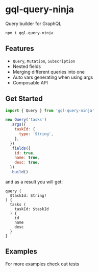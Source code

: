 # gql-query-ninja

Query builder for GraphQL

```
npm i gql-query-ninja
```

## Features

- `Query`, `Mutation`, `Subscription`
- Nested fields
- Merging different queries into one
- Auto vars generating when using args
- Composable API

## Get Started

```js
import { Query } from 'gql-query-ninja'

new Query('tasks')
  .args({
    taskId: {
      type: 'String',
    },
  })
  .fields({
    id: true,
    name: true,
    desc: true,
  })
  .build()
```

and as a result you will get:

```
query (
  $taskId: String!
) {
  tasks (
    taskId: $taskId
  ) {
    id
    name
    desc
  }
}
```

## Examples

For more examples check out tests
